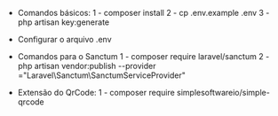 -   Comandos básicos:
    1 - composer install
    2 - cp .env.example .env
    3 - php artisan key:generate

-   Configurar o arquivo .env
-   Comandos para o Sanctum
    1 - composer require laravel/sanctum
    2 - php artisan vendor:publish --provider ="Laravel\Sanctum\SanctumServiceProvider"
-   Extensão do QrCode:
    1 - composer require simplesoftwareio/simple-qrcode
